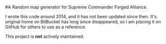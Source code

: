 #A Random map generator for Supreme Commander Forged Alliance.

I wrote this code around 2014, and it has not been updated since then.
It's original home on BitBucket has long since disappeared, so I am placing it on GitHub for others to use as a reference.

This project is **not** actively maintained.